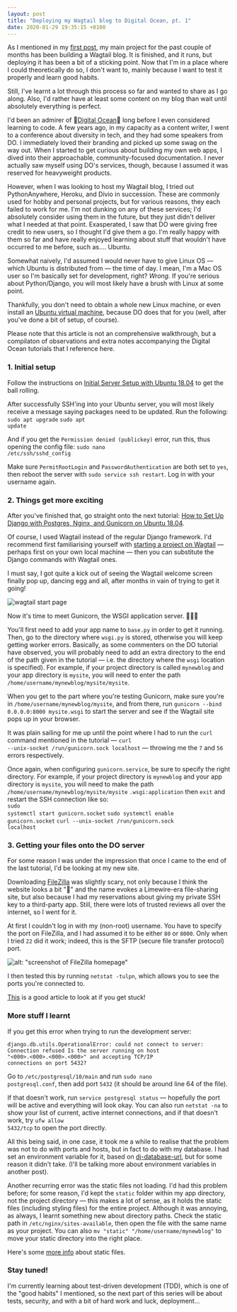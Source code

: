 ```yaml
---
layout: post
title: "Deploying my Wagtail blog to Digital Ocean, pt. 1"
date: 2020-01-29 19:35:15 +0100
---
```


As I mentioned in my [first post](https://rosamundmather.com/2019/10/24/hello-world.html), my main project for the past couple of months has been building a Wagtail blog. It is finished, and it runs, but deploying it has been a bit of a sticking point. Now that I'm in a place where I could theoretically do so, I don't want to, mainly because I want to test it properly and learn good habits.

Still, I've learnt a lot through this process so far and wanted to share as I go along. Also, I'd rather have at least some content on my blog than wait until absolutely everything is perfect.

I'd been an admirer of 🦈[Digital Ocean](https://www.digitalocean.com/)🦈 long before I even considered learning to code. A few years ago, in my capacity as a content writer, I went to a conference about diversity in tech, and they had some speakers from DO. I immediately loved their branding and picked up some swag on the way out. When I started to get curious about building my own web apps, I dived into their approachable, community-focused documentation. I never actually saw myself using DO's services, though, because I assumed it was reserved for heavyweight products.

However, when I was looking to host my Wagtail blog, I tried out PythonAnywhere, Heroku, and Divio in succession. These are  commonly used for hobby and personal projects, but for various reasons, they each failed to work for me. I'm not dunking on any of these services; I'd absolutely consider using them in the future, but they just didn't deliver what I needed at that point. Exasperated, I saw that DO were giving free credit to new users, so I thought I'd give them a go. I'm really happy with them so far and have really enjoyed learning about stuff that wouldn't have occurred to me before, such as.... Ubuntu.

Somewhat naively, I'd assumed I would never have to give Linux OS — which Ubuntu is distributed from — the time of day. I mean, I'm a Mac OS user so I'm basically set for development, right? <em>Wrong.</em> If you're serious about Python/Django, you will most likely have a brush with Linux at some point.

Thankfully, you don't need to obtain a whole new Linux machine, or even install an <a href="https://medium.com/@mannycodes/installing-ubuntu-18-04-on-mac-os-with-virtualbox-ac3b39678602">Ubuntu virtual machine</a>, because DO does that for you (well, after you've done a bit of setup, of course).

Please note that this article is not an comprehensive walkthrough, but a compilaton of observations and extra notes accompanying the Digital Ocean tutorials that I reference here.

<h3>1. Initial setup</h3>
Follow the instructions on <a href="https://www.digitalocean.com/community/tutorials/initial-server-setup-with-ubuntu-18-04">Initial Server Setup with Ubuntu 18.04</a> to get the ball rolling.

After successfully SSH'ing into your Ubuntu server, you will most likely receive a message saying packages need to be updated. Run the following:<br>
<code>sudo apt upgrade</code>
<code>sudo apt update</code>

And if you get the `Permission denied (publickey)` error, run this, thus opening the config file:
<code>sudo nano /etc/ssh/sshd_config</code>

Make sure <code>PermitRootLogin</code> and <code>PasswordAuthentication</code> are both set to <code>yes</code>, then reboot the server with <code>sudo service ssh restart</code>. Log in with your username again.


<h3>2. Things get more exciting</h3>

After you've finished that, go straight onto the next tutorial: <a href="https://www.digitalocean.com/community/tutorials/how-to-set-up-django-with-postgres-nginx-and-gunicorn-on-ubuntu-18-04">How to Set Up Django with Postgres, Nginx, and Gunicorn on Ubuntu 18.04</a>.

Of course, I used Wagtail instead of the regular Django framework. I'd recommend first familiarising yourself with <a href="[https://docs.wagtail.io/en/v2.6.2/getting_started/tutorial.html](https://docs.wagtail.io/en/v2.6.2/getting_started/tutorial.html)">starting a project on Wagtail</a> — perhaps first on your own local machine —  then you can substitute the Django commands with Wagtail ones.

I must say, I got quite a kick out of seeing the Wagtail welcome screen finally pop up, dancing egg and all, after months in vain of trying to get it going!

![wagtail start page](https://1.bp.blogspot.com/-kQxR45caCnw/XheONmsrhTI/AAAAAAAAH5c/HXC6FEVcltY4c-ymIHySQCzMu-46jr-IwCNcBGAsYHQ/s640/wagtail_start.png)

Now it's time to meet Gunicorn, the WSGI application server. 👋🏻🦄

You'll first need to add your app name to <code>base.py</code> in order to get it running. Then, go to the directory where <code>wsgi.py</code> is stored, otherwise you will keep getting worker errors. Basically, as some commenters on the DO tutorial have observed, you will probably need to add an extra directory to the end of the path given in the tutorial — i.e. the directory where the <code>wsgi</code> location is specified). For example, if your project directory is called `mynewblog` and your app directory is `mysite`, you will need to enter the path <code>/home/username/mynewblog/mysite/mysite</code>.

When you get to the part where you're testing Gunicorn, make sure you're in <code>/home/username/mynewblog/mysite</code>, and from there, run <code>gunicorn --bind 0.0.0.0:8000 mysite.wsgi</code> to start the server and see if the Wagtail site pops up in your browser.

It was plain sailing for me up until the point where I had to run the <code>curl</code> command mentioned in the tutorial — <code>curl --unix-socket /run/gunicorn.sock localhost</code> — throwing me the `7` and `56` errors respectively.

Once again, when configuring <code>gunicorn.service</code>, be sure to specify the right directory. For example, if your project directory is `mynewblog` and your app directory is `mysite`, you will need to make the path <code>/home/username/mynewblog/mysite/mysite</code>
<code><directory-holding-wsgi-file>.wsgi:application</code> then <code>exit</code> and restart the SSH connection like so:<br>
<code>sudo systemctl start gunicorn.socket</code>
<code>sudo systemctl enable gunicorn.socket</code>
<code>curl --unix-socket /run/gunicorn.sock localhost</code>

<h3>3. Getting your files onto the DO server</h3>
For some reason I was under the impression that once I came to the end of the last tutorial, I'd be looking at my new site.

Downloading [FileZilla](https://filezilla-project.org/) was slightly scary, not only because I think the website looks a bit "🤨" and the name evokes a Limewire-era file-sharing site, but also because I had my reservations about giving my private SSH key to a third-party app. Still, there were lots of trusted reviews all over the internet, so I went for it.

At first I couldn't log in with my (non-root) username. You have to specify the port on FileZilla, and I had assumed it to be either `80` or `8000`. Only when I tried `22` did it work; indeed, this is the SFTP (secure file transfer protocol) port.

![alt: "screenshot of FileZilla homepage"](https://1.bp.blogspot.com/-OVUzWisasHQ/XjG7SjzxeVI/AAAAAAAAH6U/p0xHaWdTZKYjBdqsfOfEsUWv0lrA5_q9wCNcBGAsYHQ/s640/filezilla.png)

I then tested this by running <code>netstat -tulpn</code>, which allows you to see the ports you're connected to.

[This](https://dev.to/coderasha/deploy-your-django-application-to-digital-ocean-using-nginx-complete-tutorial-c1l) is a good article to look at if you get stuck!

<h3>More stuff I learnt</h3>

If you get this error when trying to run the development server:

<code>django.db.utils.OperationalError: could not connect to server: Connection refused
	Is the server running on host "<000>.<000>.<000>.<000>" and accepting
	TCP/IP connections on port 5432?</code>

Go to <code>/etc/postgresql/10/main</code> and run <code>sudo nano postgresql.conf</code>, then add port <code>5432</code> (it should be around line 64 of the file).

If that doesn't work, run <code>service postgresql status</code> — hopefully the port will be active and everything will look okay. You can also run <code>netstat -na</code> to show your list of current, active internet connections, and if that doesn't work, try <code>ufw allow 5432/tcp</code> to open the port directly.

All this being said, in one case, it took me a while to realise that the problem was not to do with ports and hosts, but in fact to do with my database. I had set an environment variable for it, based on [dj-database-url](https://github.com/jacobian/dj-database-url), but for some reason it didn't take. (I'll be talking more about environment variables in another post).

Another recurring error was the static files not loading. I'd had this problem before; for some reason, I'd kept the <code>static</code> folder within my app directory, not the project directory — this makes a lot of sense, as it holds the static files (including styling files) for the entire project. Although it was annoying, as always, I learnt something new about directory paths. Check the static path in `/etc/nginx/sites-available`, then open the file with the same name as your project. You can also `mv "static" "/home/username/mynewblog"` to move your static directory into the right place.

Here's some [more info](https://docs.djangoproject.com/en/2.2/howto/static-files/) about static files.

<h3>Stay tuned!</h3>

I'm currently learning about test-driven development (TDD), which is one of the "good habits" I mentioned, so the next part of this series will be about tests, security, and with a bit of hard work and luck, deployment...
